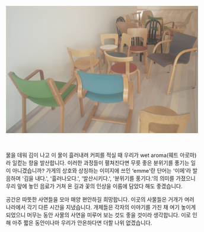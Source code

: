 <style>
    body {
        font-size: 0.9rem;
    }
</style>

![image](./image1.jpg)

<br/>

물을 데워 김이 나고 이 물이 흘러내려 커피를 적실 때 우리가 wet aroma(웨트 아로마)라 일컫는 향을 발산합니다.
이러한 과정들이 펼쳐진다면 무릇 좋은 분위기를 풍기는 일이 아니겠습니까?
가게의 상호와 상징하는 이미지에 쓰인 ‘emme'란 단어는 '이메'라 발음하며 '김을 내다.', '흘러나오다.', '발산시키다.', '분위기를 풍기다.'의 의미를 가졌으니 우리 앞에 놓인 음료가 거쳐 온 길과 꽃의 인상을 이름에 담았다 해도 좋겠습니다.

공간은 따뜻한 사연들을 모아 매양 편안하길 희망합니다.
이곳의 사물들은 거개가 여러 나라에서 각기 다른 시간을 지냈습니다.
개체들은 각자의 이야기를 가진 채 여기 놓이게 되었으니 머무는 동안 사물의 사연을 미루어 보는 것도 좋을 것이라 생각합니다. 
이로 인해 아주 짧은 동안이나마 우리가 안온하다면 더할 나위 없겠습니다.

<br/>
